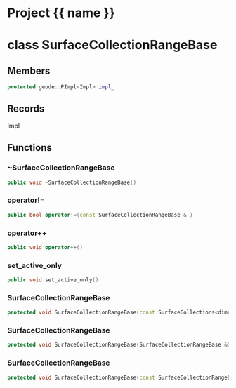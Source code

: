 <script setup>
import {useRoute} from 'vitepress'
const {path} = useRoute()
const tokens = path.split('/')
const words = tokens[2].split('-');
for (let i = 0; i < words.length; i++) {
    words[i] = words[i].charAt(0).toUpperCase() + words[i].slice(1);
    words[i] = words[i].replace('geode', 'Geode')
}
const name = words.join('-');
</script>
# Project {{ name }}

# class SurfaceCollectionRangeBase


## Members

```cpp
protected geode::PImpl<Impl> impl_

```



## Records

Impl



## Functions

### ~SurfaceCollectionRangeBase

```cpp
public void ~SurfaceCollectionRangeBase()
```


### operator!=

```cpp
public bool operator!=(const SurfaceCollectionRangeBase & )
```


### operator++

```cpp
public void operator++()
```


### set_active_only

```cpp
public void set_active_only()
```


### SurfaceCollectionRangeBase

```cpp
protected void SurfaceCollectionRangeBase(const SurfaceCollections<dimension> & collections)
```


### SurfaceCollectionRangeBase

```cpp
protected void SurfaceCollectionRangeBase(SurfaceCollectionRangeBase && other)
```


### SurfaceCollectionRangeBase

```cpp
protected void SurfaceCollectionRangeBase(const SurfaceCollectionRangeBase & other)
```




